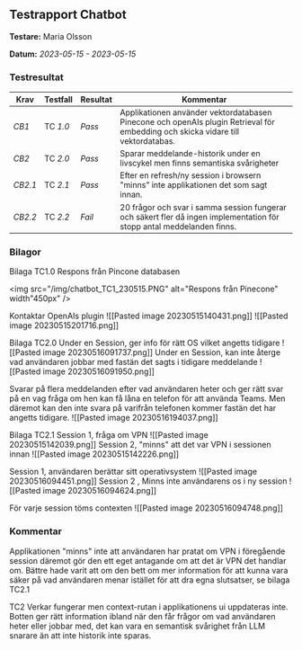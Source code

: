 
## Testrapport Chatbot


**Testare:** Maria Olsson

**Datum:** *2023-05-15 - 2023-05-15*

### Testresultat

| Krav     | Testfall     | Resultat    | Kommentar |
| -------- | ------------ | ----------- | --------- |
| *CB1*      | TC *1.0* | *Pass* | Applikationen använder vektordatabasen Pinecone och openAIs plugin Retrieval för embedding och skicka vidare till vektordatabas.|
| *CB2* | TC *2.0* | *Pass* |Sparar meddelande-historik under en livscykel men finns semantiska svårigheter      |
| *CB2.1* | TC *2.1* | *Pass* | Efter en refresh/ny session i browsern "minns" inte applikationen det som sagt innan. 
| *CB2.2* | TC *2.2* | *Fail* | 20 frågor och svar i samma session fungerar och säkert fler då ingen implementation för stopp antal meddelanden finns.
    
   

### Bilagor
Bilaga TC1.0 
Respons från Pincone databasen

<img src="/img/chatbot_TC1_230515.PNG" alt="Respons från Pinecone" width"450px" />


Kontaktar OpenAIs plugin
![[Pasted image 20230515140431.png]]
![[Pasted image 20230515201716.png]]


Bilaga TC2.0
Under en Session, ger info för rätt OS vilket angetts tidigare
![[Pasted image 20230516091737.png]]
Under en Session, kan inte återge vad användaren jobbar med fastän det sagts i tidigare meddelande
![[Pasted image 20230516091950.png]]

Svarar på flera meddelanden efter vad användaren heter och ger rätt svar på en vag fråga om hen kan få låna en telefon för att använda Teams. Men däremot kan den inte svara på varifrån telefonen kommer fastän det har angetts tidigare.
![[Pasted image 20230516194037.png]]


Bilaga TC2.1
Session 1, fråga om VPN
![[Pasted image 20230515142039.png]]
Session 2, "minns" att det var VPN i sessionen innan 
![[Pasted image 20230515142226.png]]


Session 1, användaren berättar sitt operativsystem
![[Pasted image 20230516094451.png]]
Session 2 , Minns inte användarens os i ny session
![[Pasted image 20230516094624.png]]


För varje session töms contexten
![[Pasted image 20230516094748.png]]

### Kommentar

Applikationen "minns" inte att användaren har pratat om VPN i föregående session däremot gör den ett eget antagande om att det är VPN det handlar om. Bättre hade varit att om den bett om mer information för att kunna vara säker på vad användaren menar istället för att dra egna slutsatser, se bilaga TC2.1

TC2 Verkar fungerar men context-rutan i applikationens ui uppdateras inte.
Botten ger rätt information ibland när den får frågor om vad användaren heter eller jobbar med, det kan vara en semantisk svårighet från LLM snarare än att inte historik inte sparas. 
